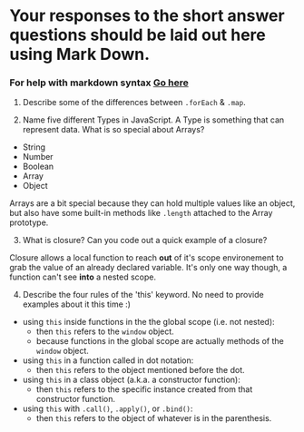 # Your responses to the short answer questions should be laid out here using Mark Down.
### For help with markdown syntax [Go here](https://github.com/adam-p/markdown-here/wiki/Markdown-Cheatsheet)

1. Describe some of the differences between `.forEach` & `.map`.

2. Name five different Types in JavaScript. A Type is something that can represent data. What is so special about Arrays?

- String
- Number
- Boolean
- Array
- Object

Arrays are a bit special because they can hold multiple values like an object, but also have some built-in methods like `.length` attached to the Array prototype.

3. What is closure? Can you code out a quick example of a closure?

Closure allows a local function to reach **out** of it's scope environement to grab the value of an already declared variable. It's only one way though, a function can't see **into** a nested scope.

4. Describe the four rules of the 'this' keyword. No need to provide examples about it this time :)

- using `this` inside functions in the the global scope (i.e. not nested): 
  - then `this` refers to the `window` object.
  - because functions in the global scope are actually methods of the `window` object.
- using `this` in a function called in dot notation:
  - then `this` refers to the object mentioned before the dot.
- using `this` in a class object (a.k.a. a constructor function):
  - then `this` refers to the specific instance created from that constructor function.
- using `this` with `.call()`, `.apply()`, or `.bind()`:
  - then `this` refers to the object of whatever is in the parenthesis.